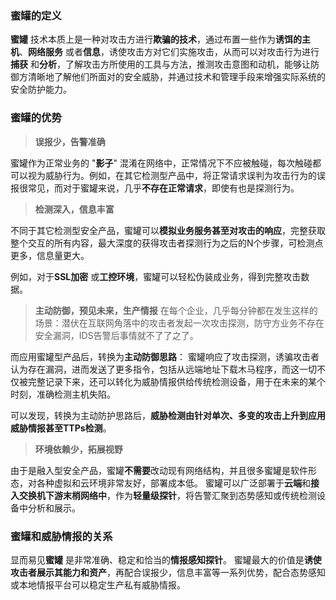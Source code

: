 ### 蜜罐的定义

 **蜜罐** 技术本质上是一种对攻击方进行**欺骗的技术**，通过布置一些作为**诱饵的主机**、**网络服务** 或者**信息**，诱使攻击方对它们实施攻击，从而可以对攻击行为进行**捕获** 和**分析**，了解攻击方所使用的工具与方法，推测攻击意图和动机，能够让防御方清晰地了解他们所面对的安全威胁，并通过技术和管理手段来增强实际系统的安全防护能力。


### 蜜罐的优势

  >**误报少，告警准确**

  蜜罐作为正常业务的 "**影子**" 混淆在网络中，正常情况下不应被触碰，每次触碰都可以视为威胁行为。例如，在其它检测型产品中，将正常请求误判为攻击行为的误报很常见，而对于蜜罐来说，几乎**不存在正常请求**，即使有也是探测行为。

  >**检测深入，信息丰富**

  不同于其它检测型安全产品，蜜罐可以**模拟业务服务甚至对攻击的响应**，完整获取整个交互的所有内容，最大深度的获得攻击者探测行为之后的N个步骤，可检测点更多，信息量更大。
  
  例如，对于**SSL加密** 或**工控环境**，蜜罐可以轻松伪装成业务，得到完整攻击数据。

  >**主动防御，预见未来，生产情报**
  在每个企业，几乎每分钟都在发生这样的场景：潜伏在互联网角落中的攻击者发起一次攻击探测，防守方业务不存在安全漏洞，IDS告警后事情就不了了之了。
  
  而应用蜜罐型产品后，转换为**主动防御思路**：
  蜜罐响应了攻击探测，诱骗攻击者认为存在漏洞，进而发送了更多指令，包括从远端地址下载木马程序，而这一切不仅被完整记录下来，还可以转化为威胁情报供给传统检测设备，用于在未来的某个时刻，准确检测主机失陷。

  可以发现，转换为主动防护思路后，**威胁检测由针对单次、多变的攻击上升到应用威胁情报甚至TTPs检测**。


  >**环境依赖少，拓展视野**

  由于是融入型安全产品，蜜罐**不需要**改动现有网络结构，并且很多蜜罐是软件形态，对各种虚拟和云环境非常友好，部署成本低。
  蜜罐可以广泛部署于**云端**和**接入交换机下游末梢网络中**，作为**轻量级探针**，将告警汇聚到态势感知或传统检测设备中分析和展示。


### 蜜罐和威胁情报的关系
  显而易见**蜜罐** 是非常准确、稳定和恰当的**情报感知探针**。
  蜜罐最大的价值是**诱使攻击者展示其能力和资产**，再配合误报少，信息丰富等一系列优势，配合态势感知或本地情报平台可以稳定生产私有威胁情报。